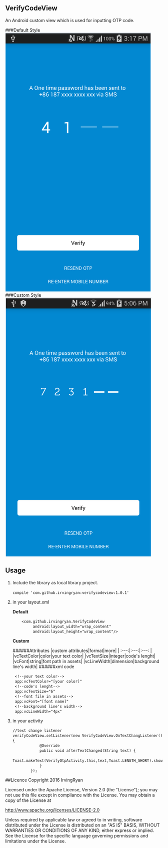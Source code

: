 ## VerifyCodeView
An Android custom view which is used for inputting OTP code.

###Default Style
![](./pic/pic1.png)
###Custom Style
![](./pic/pic2.png)
## Usage

1. Include the library as local library project.

    `compile 'com.github.irvingryan:verifycodeview:1.0.1'`

2. in your layout.xml

    **Default**
    ```
        <com.github.irvingryan.VerifyCodeView
             android:layout_width="wrap_content"
             android:layout_height="wrap_content"/>
    ```
    **Custom**
    
    ######Attributes
    |custom attributes|format|more|
    | :---:|:---:|:---: |
    |vcTextColor|color|your text color|
    |vcTextSize|integer|code's lenght|
    |vcFont|string|font path in assets|
    |vcLineWidth|dimension|background line's width|
    ######xml code
    ```
     <!--your text color-->
     app:vcTextColor="[your color]"
     <!--code's lenght-->
     app:vcTextSize="6"
     <!--font file in assets-->
     app:vcFont="[font name]"
     <!--background line's width-->
     app:vcLineWidth="4px"
    ```

3. in your activity
    ```
    //text change listener
    verifyCodeView.setListener(new VerifyCodeView.OnTextChangListener() {
                @Override
                public void afterTextChanged(String text) {
                    Toast.makeText(VerifyOtpActivity.this,text,Toast.LENGTH_SHORT).show();
                }
            });
    ```
##Licence
 Copyright 2016 IrvingRyan

 Licensed under the Apache License, Version 2.0 (the "License"); you may not use this file except in compliance with the License. You may obtain a copy of the License at

 http://www.apache.org/licenses/LICENSE-2.0

 Unless required by applicable law or agreed to in writing, software distributed under the License is distributed on an "AS IS" BASIS, WITHOUT WARRANTIES OR CONDITIONS OF ANY KIND, either express or implied. See the License for the specific language governing permissions and limitations under the License.
